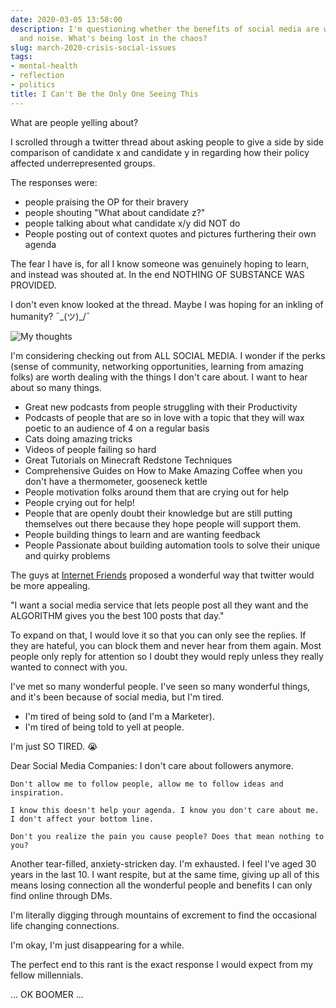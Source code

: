 ```yaml
---
date: 2020-03-05 13:58:00
description: I'm questioning whether the benefits of social media are worth the toxicity
  and noise. What's being lost in the chaos?
slug: march-2020-crisis-social-issues
tags:
- mental-health
- reflection
- politics
title: I Can't Be the Only One Seeing This
---
```


What are people yelling about?

I scrolled through a twitter thread about asking people to give a side by side comparison of candidate x and candidate y in regarding how their policy affected underrepresented groups.

The responses were:

- people praising the OP for their bravery
- people shouting "What about candidate z?"
- people talking about what candidate x/y did NOT do
- People posting out of context quotes and pictures furthering their own agenda

The fear I have is, for all I know someone was genuinely hoping to learn, and instead was shouted at. In the end NOTHING OF SUBSTANCE WAS PROVIDED.

I don't even know looked at the thread. Maybe I was hoping for an inkling of humanity? ¯\_(ツ)_/¯

![My thoughts](https://media1.giphy.com/media/ZbUOH7pbDiNSmU1x4o/giphy.gif)

I'm considering checking out from ALL SOCIAL MEDIA. I wonder if the perks (sense of community, networking opportunities, learning from amazing folks) are worth dealing with the things I don't care about. I want to hear about so many things.

- Great new podcasts from people struggling with their Productivity
- Podcasts of people that are so in love with a topic that they will wax poetic to an audience of 4 on a regular basis
- Cats doing amazing tricks
- Videos of people failing so hard
- Great Tutorials on Minecraft Redstone Techniques
- Comprehensive Guides on How to Make Amazing Coffee when you don't have a thermometer, gooseneck kettle
- People motivation folks around them that are crying out for help
- People crying out for help!
- People that are openly doubt their knowledge but are still putting themselves out there because they hope people will support them.
- People building things to learn and are wanting feedback
- People Passionate about building automation tools to solve their unique and quirky problems

The guys at [Internet Friends](https://internetfriends.show) proposed a wonderful way that twitter would be more appealing.

"I want a social media service that lets people post all they want and the ALGORITHM gives you the best 100 posts that day."

To expand on that, I would love it so that you can only see the replies. If they are hateful, you can block them and never hear from them again. Most people only reply for attention so I doubt they would reply unless they really wanted to connect with you.

I've met so many wonderful people. I've seen so many wonderful things, and it's been because of social media, but I'm tired.

- I'm tired of being sold to (and I'm a Marketer).
- I'm tired of being told to yell at people.

I'm just SO TIRED. 😭

Dear Social Media Companies:
	I don't care about followers anymore.

	Don't allow me to follow people, allow me to follow ideas and inspiration.

	I know this doesn't help your agenda. I know you don't care about me. I don't affect your bottom line.

	Don't you realize the pain you cause people? Does that mean nothing to you?

Another tear-filled, anxiety-stricken day. I'm exhausted. I feel I've aged 30 years in the last 10. I want respite, but at the same time, giving up all of this means losing connection all the wonderful people and benefits I can only find online through DMs.

I'm literally digging through mountains of excrement to find the occasional life changing connections.


I'm okay, I'm just disappearing for a while.

The perfect end to this rant is the exact response I would expect from my fellow millennials.

... OK BOOMER ...
